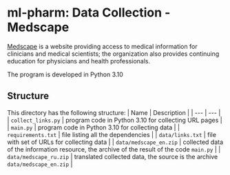 # ml-pharm: Data Collection - Medscape
[Medscape](https://reference.medscape.com/drugs) is a website providing access to medical information for clinicians and medical scientists; the organization also provides continuing education for physicians and health professionals.

The program is developed in Python 3.10

## Structure
This directory has the following structure:
| Name | Description |
| --- | --- |
| `collect_links.py` | program code in Python 3.10 for collecting URL pages |
| `main.py` | program code in Python 3.10 for collecting data |
| `requirements.txt` | file listing all the dependencies |
| `data/links.txt` | file with set of URLs for collecting data |
| `data/medscape_en.zip` | collected data of the information resource, the archive of the result of the code `main.py` |
| `data/medscape_ru.zip` | translated collected data, the source is the archive `data/medscape_en.zip` |
